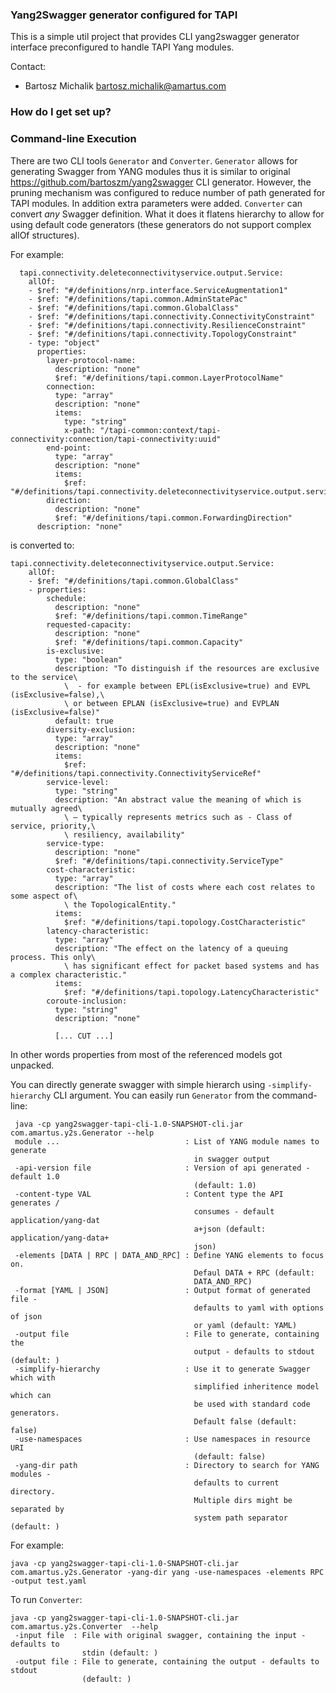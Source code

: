 ### Yang2Swagger generator configured for TAPI ###

This is a simple util project that provides CLI yang2swagger generator interface preconfigured to handle TAPI Yang modules.


Contact:

 * Bartosz Michalik bartosz.michalik@amartus.com


### How do I get set up? ###

### Command-line Execution ###
There are two CLI tools ``Generator`` and ``Converter``. ``Generator`` allows for generating Swagger from YANG modules thus it is similar to original 
https://github.com/bartoszm/yang2swagger CLI generator. However, the pruning mechanism was configured to reduce number of path generated for TAPI modules.
In addition extra parameters were added.
``Converter`` can convert _any_ Swagger definition. What it does it flatens hierarchy to allow for using default code generators 
(these generators do not support complex allOf structures). 

For example:
```
  tapi.connectivity.deleteconnectivityservice.output.Service:
    allOf:
    - $ref: "#/definitions/nrp.interface.ServiceAugmentation1"
    - $ref: "#/definitions/tapi.common.AdminStatePac"
    - $ref: "#/definitions/tapi.common.GlobalClass"
    - $ref: "#/definitions/tapi.connectivity.ConnectivityConstraint"
    - $ref: "#/definitions/tapi.connectivity.ResilienceConstraint"
    - $ref: "#/definitions/tapi.connectivity.TopologyConstraint"
    - type: "object"
      properties:
        layer-protocol-name:
          description: "none"
          $ref: "#/definitions/tapi.common.LayerProtocolName"
        connection:
          type: "array"
          description: "none"
          items:
            type: "string"
            x-path: "/tapi-common:context/tapi-connectivity:connection/tapi-connectivity:uuid"
        end-point:
          type: "array"
          description: "none"
          items:
            $ref: "#/definitions/tapi.connectivity.deleteconnectivityservice.output.service.EndPoint"
        direction:
          description: "none"
          $ref: "#/definitions/tapi.common.ForwardingDirection"
      description: "none"
```
is converted to:
```
tapi.connectivity.deleteconnectivityservice.output.Service:
    allOf:
    - $ref: "#/definitions/tapi.common.GlobalClass"
    - properties:
        schedule:
          description: "none"
          $ref: "#/definitions/tapi.common.TimeRange"
        requested-capacity:
          description: "none"
          $ref: "#/definitions/tapi.common.Capacity"
        is-exclusive:
          type: "boolean"
          description: "To distinguish if the resources are exclusive to the service\
            \  - for example between EPL(isExclusive=true) and EVPL (isExclusive=false),\
            \ or between EPLAN (isExclusive=true) and EVPLAN (isExclusive=false)"
          default: true
        diversity-exclusion:
          type: "array"
          description: "none"
          items:
            $ref: "#/definitions/tapi.connectivity.ConnectivityServiceRef"
        service-level:
          type: "string"
          description: "An abstract value the meaning of which is mutually agreed\
            \ – typically represents metrics such as - Class of service, priority,\
            \ resiliency, availability"
        service-type:
          description: "none"
          $ref: "#/definitions/tapi.connectivity.ServiceType"
        cost-characteristic:
          type: "array"
          description: "The list of costs where each cost relates to some aspect of\
            \ the TopologicalEntity."
          items:
            $ref: "#/definitions/tapi.topology.CostCharacteristic"
        latency-characteristic:
          type: "array"
          description: "The effect on the latency of a queuing process. This only\
            \ has significant effect for packet based systems and has a complex characteristic."
          items:
            $ref: "#/definitions/tapi.topology.LatencyCharacteristic"
        coroute-inclusion:
          type: "string"
          description: "none"
          
          [... CUT ...]
```
In other words properties from most of the referenced models got unpacked.    


You can directly generate swagger with simple hierarch using ``-simplify-hierarchy`` CLI argument.
You can easily run ```Generator``` from the command-line:
```
 java -cp yang2swagger-tapi-cli-1.0-SNAPSHOT-cli.jar com.amartus.y2s.Generator --help
 module ...                            : List of YANG module names to generate
                                         in swagger output
 -api-version file                     : Version of api generated - default 1.0
                                         (default: 1.0)
 -content-type VAL                     : Content type the API generates /
                                         consumes - default application/yang-dat
                                         a+json (default: application/yang-data+
                                         json)
 -elements [DATA | RPC | DATA_AND_RPC] : Define YANG elements to focus on.
                                         Defaul DATA + RPC (default:
                                         DATA_AND_RPC)
 -format [YAML | JSON]                 : Output format of generated file -
                                         defaults to yaml with options of json
                                         or yaml (default: YAML)
 -output file                          : File to generate, containing the
                                         output - defaults to stdout (default: )
 -simplify-hierarchy                   : Use it to generate Swagger which with
                                         simplified inheritence model which can
                                         be used with standard code generators.
                                         Default false (default: false)
 -use-namespaces                       : Use namespaces in resource URI
                                         (default: false)
 -yang-dir path                        : Directory to search for YANG modules -
                                         defaults to current directory.
                                         Multiple dirs might be separated by
                                         system path separator (default: )

```

For example:
```
java -cp yang2swagger-tapi-cli-1.0-SNAPSHOT-cli.jar com.amartus.y2s.Generator -yang-dir yang -use-namespaces -elements RPC -output test.yaml
```

To run ``Converter``:


```
java -cp yang2swagger-tapi-cli-1.0-SNAPSHOT-cli.jar com.amartus.y2s.Converter  --help
 -input file  : File with original swagger, containing the input - defaults to
                stdin (default: )
 -output file : File to generate, containing the output - defaults to stdout
                (default: )
```
